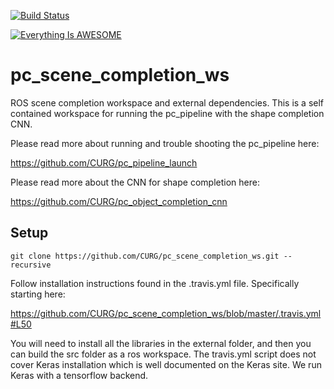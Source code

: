 [![Build Status](https://travis-ci.org/CURG/pc_scene_completion_ws.svg?branch=master)](https://travis-ci.org/CURG/pc_scene_completion_ws)

[![Everything Is AWESOME](https://img.youtube.com/vi/StTqXEQ2l-Y/0.jpg)](https://www.youtube.com/watch?v=StTqXEQ2l-Y "Everything Is AWESOME")

# pc_scene_completion_ws
ROS scene completion workspace and external dependencies. This is a self contained workspace for running the pc_pipeline with the shape completion CNN. 


Please read more about running and trouble shooting the pc_pipeline here:

https://github.com/CURG/pc_pipeline_launch


Please read more about the CNN for shape completion here:

https://github.com/CURG/pc_object_completion_cnn

## Setup
```
git clone https://github.com/CURG/pc_scene_completion_ws.git --recursive
```

Follow installation instructions found in the .travis.yml file. Specifically starting here:

https://github.com/CURG/pc_scene_completion_ws/blob/master/.travis.yml#L50

You will need to install all the libraries in the external folder, and then you can build the src folder as a ros workspace. The travis.yml script does not cover Keras installation which is well documented on the Keras site.  We run Keras with a tensorflow backend. 
